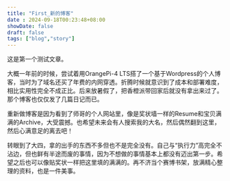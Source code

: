 ```yaml
---
title: "First_新的博客"
date : 2024-09-18T00:23:48+08:00
showDate: false
draft: false
tags: ["blog","story"]
---
```


这是第一个测试文章。

大概一年前的时候，尝试着用OrangePi-4 LTS搭了一个基于Wordpress的个人博客，当时为了域名还买了年费的内网穿透。折腾时候就意识到了成本和部署难度，相比实用性完全不成正比。后来放暑假了，把香橙派带回家后就没有拿出来过了。那个博客也仅仅发了几篇日记而已。

重新做博客是因为看到了师哥的个人网站里，像是奖状墙一样的Resume和宝贝满满的Archive，大受震撼。也希望未来会有人搜索我的大名，然后偶然翻到这里，然后心满意足的离去吧！

转眼到了大四，拿的出手的东西不多但也不是完全没有。自己与“执行力”高完全不沾边，但也鲜有半途而废的事情，因为不想做的事情基本上都没有迈出第一步。希望之后也可以像贴奖状一样把这里填的满满的。再不济当个赛博书架，放满精心整理的资料，也是一件美事。